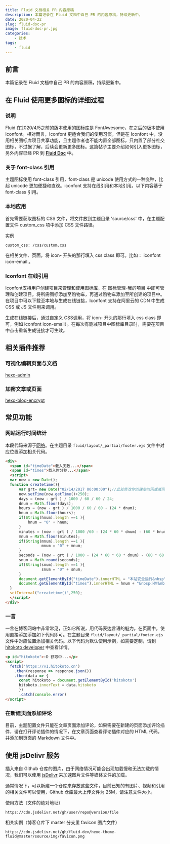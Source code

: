 ```yaml
---
title: Fluid 文档相关 PR 内容原稿
description: 本篇记录在 Fluid 文档中自己 PR 的内容原稿，持续更新中。
date: 2020-04-22
slug: fluid-doc-pr
image: fluid-doc-pr.jpg
categories:
    - 技术
tags:
    - fluid
---
```

## 前言

本篇记录在 Fluid 文档中自己 PR 的内容原稿，持续更新中。

## 在 Fluid 使用更多图标的详细过程

### 说明
Fluid 在2020/4/5之前的版本使用的图标库是 FontAwesome，在之后的版本使用 Iconfont。相对而言，Iconfont 更适合我们的使用习惯，但是在 Iconfont 中，没用相关图标库项目共享功能，且主题作者也不能内置全部图标，只内置了部分社交图标，不过据了解，后续会更新更多图标。这篇帖子主要介绍如何引入更多图标，另外内容已经 PR 到 **[Fluid Doc](https://hexo.fluid-dev.com/docs/icon/)** 中。

### 关于 font-class 引用
主题图标使用 font-class 引用，font-class 是 unicode 使用方式的一种变种，比起 unicode 更加便捷和直观。iconfont 支持在线引用和本地引用。以下内容基于 font-class 引用。

### 本地应用
首先需要获取图标的 CSS 文件，将文件放到主题目录 'source/css' 中，在主题配置文件 custom_css 项中添加 CSS 文件路径。

实例

``` 
custom_css: /css/custom.css
```

在相关文件、页面，将 icon- 开头的那行填入 css class 即可。比如： iconfont icon-email 。

### Iconfont 在线引用
Iconfont支持用户创建项目来管理和使用图标库，在 图标管理-我的项目 中即可管理和创建项目。将所需图标添加至购物车，再通过购物车添加至所创建的项目中。在项目中可以下载至本地与生成在线链接，Iconfont 支持在阿里云的 CDN 中生成 CSS 或 JS 文件用来调用。

生成在线链接后，通过自定义 CSS调用，将 icon- 开头的那行填入 css class 即可，例如 iconfont icon-email）。在每次有删减项目中图标库目录时，需要在项目中点击重新生成链接才可生效。

## 相关插件推荐

### 可视化编辑页面与文档

[hexo-admin](https://github.com/jaredly/hexo-admin)

### 加密文章或页面

[hexo-blog-encrypt](https://github.com/MikeCoder/hexo-blog-encrypt)

## 常见功能

### 网站运行时间统计

本段代码来源于[网络](http://www.liangz.org/245.html)。在主题目录 `fluid/layout/_partial/footer.ejs` 文件中对应位置添加相关代码。

```html
<div>
  <span id="timeDate">载入天数...</span>
  <span id="times">载入时分秒...</span>
  <script>
  var now = new Date();
  function createtime(){
      var grt= new Date("02/14/2017 00:00:00");//此处修改你的建站时间或者网站上线时间
      now.setTime(now.getTime()+250);
      days = (now - grt ) / 1000 / 60 / 60 / 24;
      dnum = Math.floor(days);
      hours = (now - grt ) / 1000 / 60 / 60 - (24 * dnum);
      hnum = Math.floor(hours);
      if(String(hnum).length ==1 ){
          hnum = "0" + hnum;
      }
      minutes = (now - grt ) / 1000 /60 - (24 * 60 * dnum) - (60 * hnum);
      mnum = Math.floor(minutes);
      if(String(mnum).length ==1 ){
                mnum = "0" + mnum;
      }
      seconds = (now - grt ) / 1000 - (24 * 60 * 60 * dnum) - (60 * 60 * hnum) - (60 * mnum);
      snum = Math.round(seconds);
      if(String(snum).length ==1 ){
                snum = "0" + snum;
      }
      document.getElementById("timeDate").innerHTML = "本站安全运行&nbsp"+dnum+"&nbsp天";
      document.getElementById("times").innerHTML = hnum + "&nbsp小时&nbsp" + mnum + "&nbsp分&nbsp" + snum + "&nbsp秒";
  }
  setInterval("createtime()",250);
  </script>
</div>
```

### 一言

一言在博客网站中非常常见，正如它所说，用代码表达言语的魅力。在页面中，使用直接添加添加如下代码即可。在主题目录 `fluid/layout/_partial/footer.ejs` 文件中对应位置添加相关代码。以下代码为默认使用示例，如需要定制，请到 [hitokoto developer](https://developer.hitokoto.cn/) 中查看详情。

```html
<p id="hitokoto">:D 获取中...</p>
<script>
  fetch('https://v1.hitokoto.cn')
    .then(response => response.json())
    .then(data => {
      const hitokoto = document.getElementById('hitokoto')
      hitokoto.innerText = data.hitokoto
      })
      .catch(console.error)
</script>
```

### 在新建页面添加评论

目前，主题配置文件只能在文章页面添加评论，如果需要在新建的页面添加评论插件，请在打开评论插件的情况下，在文章页面查看评论插件对应的 HTML 代码，并添加到页面的 Markdown 文件中。

## 使用 jsDelivr 服务

插入来自 Github 仓库的图片，由于网络情况可能会出现加载慢和无法加载的情况，我们可以使用 [jsDelivr](https://www.jsdelivr.com/) 来加速图片文件等媒体文件的加载。

通常情况下，可以新建一个仓库来存放这些文件，目前已知的有图片、视频和引用的相关文件可以使用，Github 仓库最大上传文件为 25M，请注意文件大小。

使用方法（文件的绝对地址）

```
https://cdn.jsdelivr.net/gh/user/repo@version/file
```

相关实例（博客仓库下 master 分支里 favicon 图片文件）

```
https://cdn.jsdelivr.net/gh/fluid-dev/hexo-theme-fluid@master/source/img/favicon.png
```